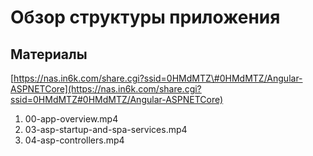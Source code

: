 # Обзор структуры приложения

## Материалы

[https://nas.in6k.com/share.cgi?ssid=0HMdMTZ\#0HMdMTZ/Angular-ASPNETCore](https://nas.in6k.com/share.cgi?ssid=0HMdMTZ#0HMdMTZ/Angular-ASPNETCore) 

1. 00-app-overview.mp4
2. 03-asp-startup-and-spa-services.mp4
3. 04-asp-controllers.mp4

